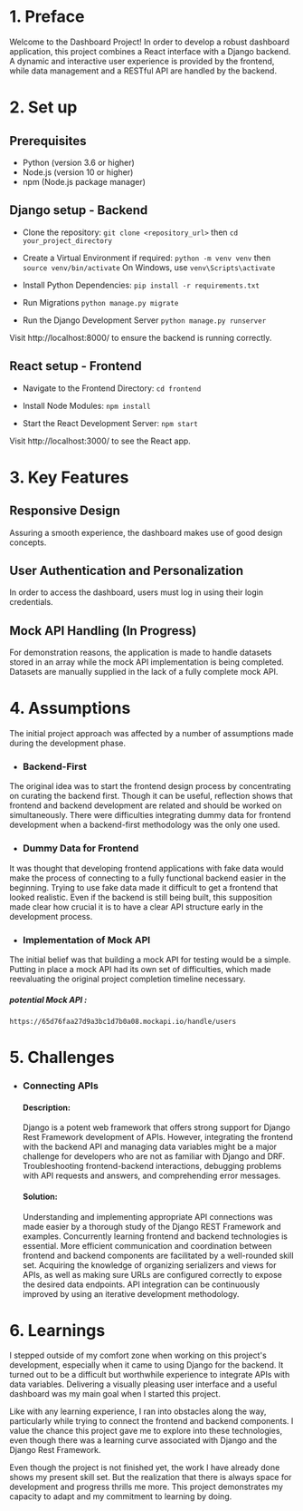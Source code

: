 
# 1. Preface
Welcome to the Dashboard Project! In order to develop a robust dashboard application, this project combines a React interface with a Django backend. A dynamic and interactive user experience is provided by the frontend, while data management and a RESTful API are handled by the backend.



# 2. Set up
## Prerequisites
* Python (version 3.6 or higher)
* Node.js (version 10 or higher)
* npm (Node.js package manager)


## Django setup - Backend 

* Clone the repository:
  `git clone <repository_url>`
  then
`cd your_project_directory`

* Create a Virtual Environment if required:
  `python -m venv venv`
  then
`source venv/bin/activate`
  On Windows, use 
`venv\Scripts\activate`

* Install Python Dependencies:
  `pip install -r requirements.txt`
* Run Migrations
  `python manage.py migrate`
* Run the Django Development Server
  `python manage.py runserver`

Visit http://localhost:8000/ to ensure the backend is running correctly.

## React setup - Frontend 

* Navigate to the Frontend Directory:
  `cd frontend`
  
* Install Node Modules:
  `npm install`

* Start the React Development Server:
  `npm start`
  
Visit http://localhost:3000/ to see the React app.


# 3. Key Features

## Responsive Design 
Assuring a smooth experience, the dashboard makes use of good design concepts. 

## User Authentication and Personalization
In order to access the dashboard, users must log in using their login credentials.

## Mock API Handling (In Progress)
For demonstration reasons, the application is made to handle datasets stored in an array while the mock API implementation is being completed. Datasets are manually supplied in the lack of a fully complete mock API.



# 4. Assumptions

The initial project approach was affected by a number of assumptions made during the development phase.

* ### Backend-First 

The original idea was to start the frontend design process by concentrating on curating the backend first. Though it can be useful, reflection shows that frontend and backend development are related and should be worked on simultaneously. There were difficulties integrating dummy data for frontend development when a backend-first methodology was the only one used.

* ### Dummy Data for Frontend
  
It was thought that developing frontend applications with fake data would make the process of connecting to a fully functional backend easier in the beginning. Trying to use fake data made it difficult to get a frontend that looked realistic. Even if the backend is still being built, this supposition made clear how crucial it is to have a clear API structure early in the development process.

* ### Implementation of Mock API

The initial belief was that building a mock API for testing would be a simple. Putting in place a mock API had its own set of difficulties, which made reevaluating the original project completion timeline necessary.

 ##### potential Mock API : 
 `https://65d76faa27d9a3bc1d7b0a08.mockapi.io/handle/users`



# 5. Challenges 

* ### Connecting APIs

  #### Description: 
  Django is a potent web framework that offers strong support for Django Rest Framework development of APIs. However, integrating the frontend with the backend API and managing data variables might be a major challenge for developers who are not as familiar with Django and DRF. Troubleshooting frontend-backend interactions, debugging problems with API requests and answers, and comprehending error messages.

  #### Solution: 
  Understanding and implementing appropriate API connections was made easier by a thorough study of the Django REST Framework and examples. Concurrently learning frontend and backend technologies is essential. More efficient communication and coordination between frontend and backend components are facilitated by a well-rounded skill set. Acquiring the knowledge of organizing serializers and views for APIs, as well as making sure URLs are configured correctly to expose the desired data endpoints. API integration can be continuously improved by using an iterative development methodology.

# 6. Learnings 
 I stepped outside of my comfort zone when working on this project's development, especially when it came to using Django for the backend. It turned out to be a difficult but worthwhile experience to integrate APIs with data variables. Delivering a visually pleasing user interface and a useful dashboard was my main goal when I started this project.

Like with any learning experience, I ran into obstacles along the way, particularly while trying to connect the frontend and backend components. I value the chance this project gave me to explore into these technologies, even though there was a learning curve associated with Django and the Django Rest Framework.

Even though the project is not finished yet, the work I have already done shows my present skill set. But the realization that there is always space for development and progress thrills me more. This project demonstrates my capacity to adapt and my commitment to learning by doing.




 
